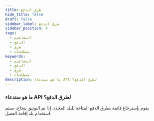 ```yaml
---
title: طرق الدفع
hide_title: false
draft: false
sidebar_label: طرق الدفع
sidebar_position: 4
tags:
  - المفاهيم
  - الدفع
  - طرق
  - مصطلحات
keywords:
  - المفاهيم
  - الدفع
  - طرق
  - مصطلحات
description: ما هو ستدعاء API لطرق الدفع؟
---
```


### ما هو ستدعاء API لطرق الدفع؟

يقوم بإسترجاع قائمة بطرق الدفع المتاحة للبلد المحدد. إذا تم التوثيق بنجاح، سيتم استخدام بلد إقامة العميل.

